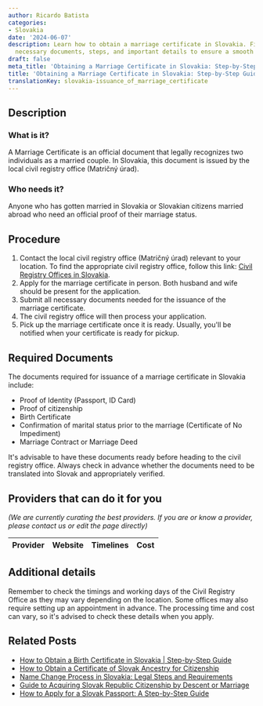 ```yaml
---
author: Ricardo Batista
categories:
- Slovakia
date: '2024-06-07'
description: Learn how to obtain a marriage certificate in Slovakia. Find out the
  necessary documents, steps, and important details to ensure a smooth process.
draft: false
meta_title: 'Obtaining a Marriage Certificate in Slovakia: Step-by-Step Guide'
title: 'Obtaining a Marriage Certificate in Slovakia: Step-by-Step Guide'
translationKey: slovakia-issuance_of_marriage_certificate
---
```


## Description
### What is it?
A Marriage Certificate is an official document that legally recognizes two individuals as a married couple. In Slovakia, this document is issued by the local civil registry office (Matričný úrad).

### Who needs it?
Anyone who has gotten married in Slovakia or Slovakian citizens married abroad who need an official proof of their marriage status.

## Procedure
1. Contact the local civil registry office (Matričný úrad) relevant to your location. To find the appropriate civil registry office, follow this link: [Civil Registry Offices in Slovakia](https://www.slovensko.sk/static/common/generic-error.html).
2. Apply for the marriage certificate in person. Both husband and wife should be present for the application.
3. Submit all necessary documents needed for the issuance of the marriage certificate.
4. The civil registry office will then process your application.
5. Pick up the marriage certificate once it is ready. Usually, you'll be notified when your certificate is ready for pickup.

## Required Documents
The documents required for issuance of a marriage certificate in Slovakia include:
- Proof of Identity (Passport, ID Card)
- Proof of citizenship
- Birth Certificate
- Confirmation of marital status prior to the marriage (Certificate of No Impediment)
- Marriage Contract or Marriage Deed

It's advisable to have these documents ready before heading to the civil registry office. Always check in advance whether the documents need to be translated into Slovak and appropriately verified.

## Providers that can do it for you

_(We are currently curating the best providers. If you are or know a provider, please contact us or edit the page directly)_

| Provider        |     Website     |     Timelines    |       Cost      |
| :-------------: | :-------------: |  :-------------: | :-------------: |

## Additional details
Remember to check the timings and working days of the Civil Registry Office as they may vary depending on the location. Some offices may also require setting up an appointment in advance. The processing time and cost can vary, so it's advised to check these details when you apply.
## Related Posts

- [How to Obtain a Birth Certificate in Slovakia | Step-by-Step Guide](https://tramitit.com/guides/slovakia/issuance_of_birth_certificate/)
- [How to Obtain a Certificate of Slovak Ancestry for Citizenship](https://tramitit.com/guides/slovakia/certificate_of_slovak_ancestry/)
- [Name Change Process in Slovakia: Legal Steps and Requirements](https://tramitit.com/guides/slovakia/change_of_name/)
- [Guide to Acquiring Slovak Republic Citizenship by Descent or Marriage](https://tramitit.com/guides/slovakia/acquisition_of_slovak_citizenship/)
- [How to Apply for a Slovak Passport: A Step-by-Step Guide](https://tramitit.com/guides/slovakia/issuance_of_passport/)